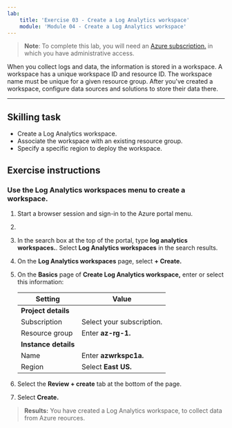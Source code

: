 ```yaml
---
lab:
    title: 'Exercise 03 - Create a Log Analytics workspace'
    module: 'Module 04 - Create a Log Analytics workspace'
---
```



>**Note**: To complete this lab, you will need an [Azure subscription.](https://azure.microsoft.com/en-us/free/?azure-portal=true) in which you have administrative access. 


When you collect logs and data, the information is stored in a workspace. A workspace has a unique workspace ID and resource ID. The workspace name must be unique for a given resource group. After you've created a workspace, configure data sources and solutions to store their data there. 

---

## Skilling task

- Create a Log Analytics workspace.
- Associate the workspace with an existing resource group.
- Specify a specific region to deploy the workspace.

## Exercise instructions 

### Use the Log Analytics workspaces menu to create a workspace.

1. Start a browser session and sign-in to the Azure portal menu.
3.
4. In the search box at the top of the portal, type **log analytics workspaces.**. Select **Log Analytics workspaces** in the search results.

5. On the **Log Analytics workspaces** page, select **+ Create.**

6. On the **Basics** page of **Create Log Analytics workspace,** enter or select this information:
   
   |Setting|Value|
   |---|---|
   |**Project details**|
   |Subscription|Select your subscription.|
   |Resource group|Enter **az-rg-1.**|
   |**Instance details**|
   |Name|Enter **azwrkspc1a.**|
   |Region|Select **East US.**|

7. Select the **Review + create** tab at the bottom of the page.
  
8. Select **Create.**

> **Results:** You have created a Log Analytics workspace, to collect data from Azure reources.
